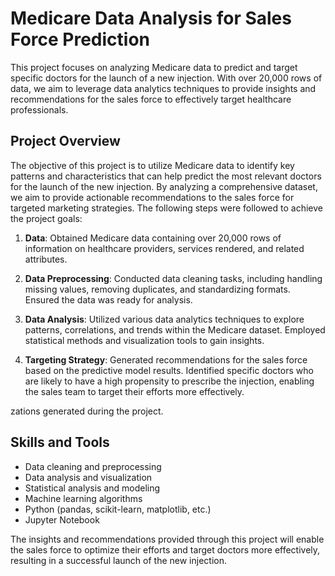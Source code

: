 # Medicare Data Analysis for Sales Force Prediction

This project focuses on analyzing Medicare data to predict and target specific doctors for the launch of a new injection. With over 20,000 rows of data, we aim to leverage data analytics techniques to provide insights and recommendations for the sales force to effectively target healthcare professionals.

## Project Overview

The objective of this project is to utilize Medicare data to identify key patterns and characteristics that can help predict the most relevant doctors for the launch of the new injection. By analyzing a comprehensive dataset, we aim to provide actionable recommendations to the sales force for targeted marketing strategies. The following steps were followed to achieve the project goals:

1. **Data**: Obtained Medicare data containing over 20,000 rows of information on healthcare providers, services rendered, and related attributes.

2. **Data Preprocessing**: Conducted data cleaning tasks, including handling missing values, removing duplicates, and standardizing formats. Ensured the data was ready for analysis.

3. **Data Analysis**: Utilized various data analytics techniques to explore patterns, correlations, and trends within the Medicare dataset. Employed statistical methods and visualization tools to gain insights.

5. **Targeting Strategy**: Generated recommendations for the sales force based on the predictive model results. Identified specific doctors who are likely to have a high propensity to prescribe the injection, enabling the sales team to target their efforts more effectively.

zations generated during the project.

## Skills and Tools

- Data cleaning and preprocessing
- Data analysis and visualization
- Statistical analysis and modeling
- Machine learning algorithms
- Python (pandas, scikit-learn, matplotlib, etc.)
- Jupyter Notebook

The insights and recommendations provided through this project will enable the sales force to optimize their efforts and target doctors more effectively, resulting in a successful launch of the new injection.
